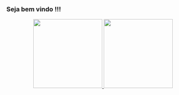 ### Seja bem vindo !!!

<div align="center">
  <a href="https://github.com/rosineisilveira">
  <img height="180em" src="https://github-readme-stats.vercel.app/api?username=rosineisilveira&show_icons=true&theme=dracula&include_all_commits=true&count_private=true"/>
  <img height="180em" src="https://github-readme-stats.vercel.app/api/top-langs/?username=rosineisilveira&layout=compact&langs_count=7&theme=dracula"/>
</div>

